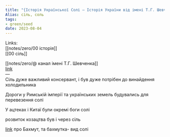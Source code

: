 ```yaml
---
title: "{Історія Української Солі — Історія України від імені Т.Г. Шевченка}"
Alias: сіль, соль
tags:
- green/seed
date: 2023-08-04
---
```

Links:  
[[notes/zero/00 історія]]  
[[00 сіль]]

[[notes/zero/@ канал імені Т.Г. Шевченка]]  
[link](https://youtu.be/Hqh7vDyRn7I)  
—  
Сіль дуже важливий консервант, і був дуже потрібен до винайдення холодильника

Дороги у Римській імперії та українських земель будувались для перевезення солі

У ацтеках і Китаї були окремі боги солі

розвиток козацтва був і через сіль

[link](https://youtu.be/Hqh7vDyRn7I?t=1010)   про Бахмут, та бахмутка- вид солі


